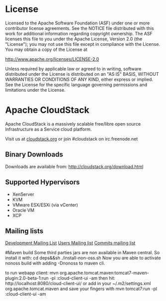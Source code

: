 # License

Licensed to the Apache Software Foundation (ASF) under one
or more contributor license agreements.  See the NOTICE file
distributed with this work for additional information
regarding copyright ownership.  The ASF licenses this file
to you under the Apache License, Version 2.0 (the
"License"); you may not use this file except in compliance
with the License.  You may obtain a copy of the License at

  http://www.apache.org/licenses/LICENSE-2.0

Unless required by applicable law or agreed to in writing,
software distributed under the License is distributed on an
"AS IS" BASIS, WITHOUT WARRANTIES OR CONDITIONS OF ANY
KIND, either express or implied.  See the License for the
specific language governing permissions and limitations
under the License.

# Apache CloudStack 

Apache CloudStack is a massively scalable free/libre open source Infrastructure as a Service cloud platform. 

Visit us at [cloudstack.org](http://cloudstack.org) or join #cloudstack on irc.freenode.net

## Binary Downloads

Downloads are available from: 
http://cloudstack.org/download.html

## Supported Hypervisors

* XenServer
* KVM 
* VMware ESX/ESXi (via vCenter)
* Oracle VM
* XCP

## Mailing lists
[Development Mailing List](mailto:cloudstack-dev-subscribe@incubator.apache.org)
[Users Mailing list](mailto:cloudstack-users-subscribe@incubator.apache.org)
[Commits mailing list](mailto:cloudstack-commits-subscribe@incubator.apache.org)

#Maven build
Some third parties jars are non available in Maven central.
So install it with: cd deps&&sh ./install-non-oss.sh
Now you are able to activate nonoss build with adding -Dnonoss to maven cli.

to run webapp client:
mvn org.apache.tomcat.maven:tomcat7-maven-plugin:2.0-beta-1:run -pl :cloud-client-ui -am
then hit: http://localhost:8080/cloud-client-ui/
or add in your ~/.m2/settings.xml
  <pluginGroups>
    <pluginGroup>org.apache.tomcat.maven</pluginGroup>
  </pluginGroups>
and save your fingers with mvn tomcat7:run -pl :cloud-client-ui -am

